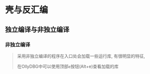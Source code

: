 # 壳与反汇编

## 独立编译与非独立编译

### 非独立编译

> 采用非独立编译的程序在入口处会加载一些运行库, 有很明显的特征,
>
> 在OllyDBG中可以使用顶部`e`按钮(Alt+e)查看加载的库


